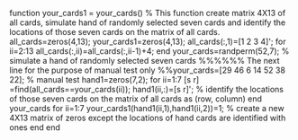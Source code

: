 function your_cards1 = your_cards()
% This function create matrix 4X13 of all cards, simulate hand of randomly selected seven cards and identify the locations of those seven cards on the matrix of all cards.
all_cards=zeros(4,13);
your_cards1=zeros(4,13);
all_cards(:,1)=[1 2 3 4]';
for ii=2:13
    all_cards(:,ii)=all_cards(:,ii-1)+4;
end
your_cards=randperm(52,7); % simulate a hand of randomly selected seven cards
%%%%%% The next line for the purpose of manual test only
%%your_cards=[29 46 6 14 52 38 22]; % manual test
hand1=zeros(7,2);
for ii=1:7
    [s r]  =find(all_cards==your_cards(ii));
    hand1(ii,:)=[s r]'; % identify the locations of those seven cards on the matrix of all cards as (row, column)
end
your_cards
for ii=1:7
    your_cards1(hand1(ii,1),hand1(ii,2))=1; % create a new 4X13 matrix of zeros except the locations of hand cards are identified with ones
end
end